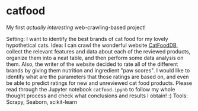 # catfood

My first *actually interesting* web-crawling-based project!

Setting: I want to identify the best brands of cat food for my lovely hypothetical cats.
Idea: I can crawl the wonderful website [CatFoodDB](http://catfooddb.com/), collect the relevant features and data about each of the reviewed products, organize them into a neat table, and then perform some data analysis on them.
Also, the writer of the website decided to rate all of the different brands by giving them nutrition and ingredient "paw scores". I would like to identify what are the parameters that those ratings are based on, and even be able to predict ratings for new and unreviewed cat food products.
Please read through the Jupyter notebook ```catfood.ipynb``` to follow my whole thought process and check what conclusions and results I obtain! :)
Tools: Scrapy, Seaborn, scikit-learn
